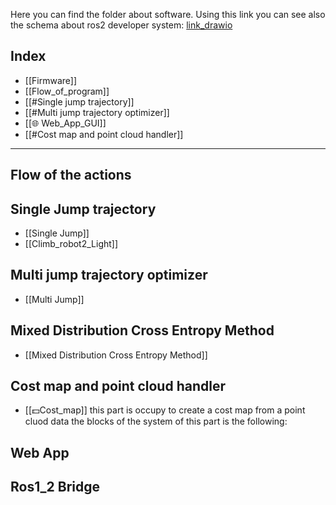 Here you can find the folder about software.
Using this link you can see also the schema about ros2 developer system: [link_drawio](https://drive.google.com/file/d/1faKwcFraMgPMh6-Kt8wuXMpUUKm8f0mt/view?usp=drive_link)
## Index
- [[Firmware]]
- [[Flow_of_program]]
- [[#Single jump trajectory]]
- [[#Multi jump trajectory optimizer]]
- [[🌐 Web_App_GUI]]
- [[#Cost map and point cloud handler]]

---
## Flow of the actions



## Single Jump trajectory
- [[Single Jump]]
- [[Climb_robot2_Light]]

## Multi jump trajectory optimizer
- [[Multi Jump]]

## Mixed Distribution Cross Entropy Method
- [[Mixed Distribution Cross Entropy Method]]

## Cost map and point cloud handler
- [[💵Cost_map]]
this part is occupy to create a cost map from a point cluod data the blocks of the system of this part is the following:

## Web App

## Ros1_2 Bridge
